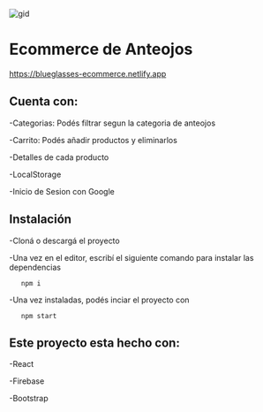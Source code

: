 ![gid](https://media.giphy.com/media/okOJtzTmRqDSzMSIvz/giphy.gif)


# Ecommerce de Anteojos

https://blueglasses-ecommerce.netlify.app

## Cuenta con:

-Categorias: Podés filtrar segun la categoria de anteojos

-Carrito: Podés añadir productos y eliminarlos

-Detalles de cada producto

-LocalStorage

-Inicio de Sesion con Google

## Instalación

-Cloná o descargá el proyecto

-Una vez en el editor, escribí el siguiente comando para instalar las dependencias
```
   npm i
   ```
-Una vez instaladas, podés inciar el proyecto con 

```
   npm start
   ```
## Este proyecto esta hecho con:
-React

-Firebase

-Bootstrap
